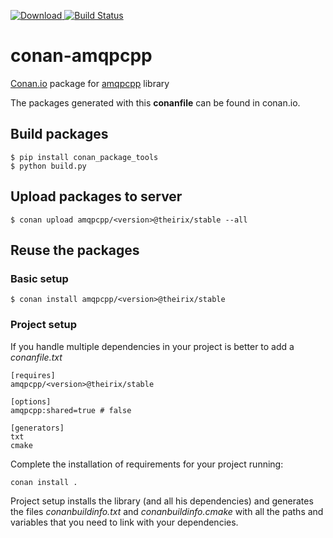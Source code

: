 [ ![Download](https://api.bintray.com/packages/theirix/conan-repo/amqpcpp%3Atheirix/images/download.svg) ](https://bintray.com/theirix/conan-repo/amqpcpp%3Atheirix/_latestVersion)
[![Build Status](https://travis-ci.org/theirix/conan-amqpcpp.svg)](https://travis-ci.org/theirix/conan-amqpcpp)

# conan-amqpcpp

[Conan.io](https://conan.io) package for [amqpcpp](https://github.com/CopernicaMarketingSoftware/AMQP-CPP) library

The packages generated with this **conanfile** can be found in conan.io.

## Build packages

    $ pip install conan_package_tools
    $ python build.py
    
## Upload packages to server

    $ conan upload amqpcpp/<version>@theirix/stable --all
    
## Reuse the packages

### Basic setup

    $ conan install amqpcpp/<version>@theirix/stable
    
### Project setup

If you handle multiple dependencies in your project is better to add a *conanfile.txt*
    
    [requires]
    amqpcpp/<version>@theirix/stable

    [options]
    amqpcpp:shared=true # false
    
    [generators]
    txt
    cmake

Complete the installation of requirements for your project running:</small></span>

    conan install . 

Project setup installs the library (and all his dependencies) and generates the files *conanbuildinfo.txt* and *conanbuildinfo.cmake* with all the paths and variables that you need to link with your dependencies.
